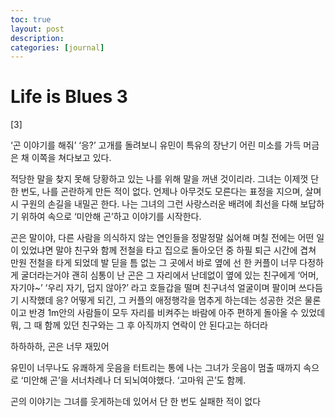 ```yaml
---
toc: true
layout: post
description:
categories: [journal]
---
```

# Life is Blues 3

[3]

‘곤 이야기를 해줘’
‘응?’
고개를 돌려보니 유민이 특유의 장난기 어린 미소를 가득 머금은 채 이쪽을 쳐다보고 있다.

적당한 말을 찾지 못해 당황하고 있는 나를 위해 말을 꺼낸 것이리라.
그녀는 이제껏 단 한 번도, 나를 곤란하게 만든 적이 없다.
언제나 아무것도 모른다는 표정을 지으며, 살며시 구원의 손길을 내밀곤 한다.
나는 그녀의 그런 사랑스러운 배려에 최선을 다해 보답하기 위하여
속으로 ‘미안해 곤’하고 이야기를 시작한다.

곤은 말이야,
다른 사람을 의식하지 않는 연인들을 정말정말 싫어해
며칠 전에는 어떤 일이 있었냐면 말야
친구와 함께 전철을 타고 집으로 돌아오던 중
하필 퇴근 시간에 겹쳐 만원 전철을 타게 되었데
발 딛을 틈 없는 그 곳에서 바로 옆에 선 한 커플이 너무 다정하게 굴더라는거야
괜히 심통이 난 곤은 그 자리에서 난데없이 옆에 있는 친구에게
‘어머, 자기야~’ ‘우리 자기, 덥지 않아?’
라고 호들갑을 떨며 친구녀석 얼굴이며 팔이며 쓰다듬기 시작했데
응? 어떻게 되긴,
그 커플의 애정행각을 멈추게 하는데는 성공한 것은 물론이고
반경 1m안의 사람들이 모두 자리를 비켜주는 바람에 아주 편하게 돌아올 수 있었데
뭐, 그 때 함께 있던 친구와는 그 후 아직까지 연락이 안 된다고는 하더라

하하하하, 곤은 너무 재밌어

유민이 너무나도 유쾌하게 웃음을 터트리는 통에
나는 그녀가 웃음이 멈출 때까지 속으로 ‘미안해 곤’을 서너차례나 더 되뇌여야했다.
‘고마워 곤’도 함께.

곤의 이야기는 그녀를 웃게하는데 있어서 단 한 번도 실패한 적이 없다